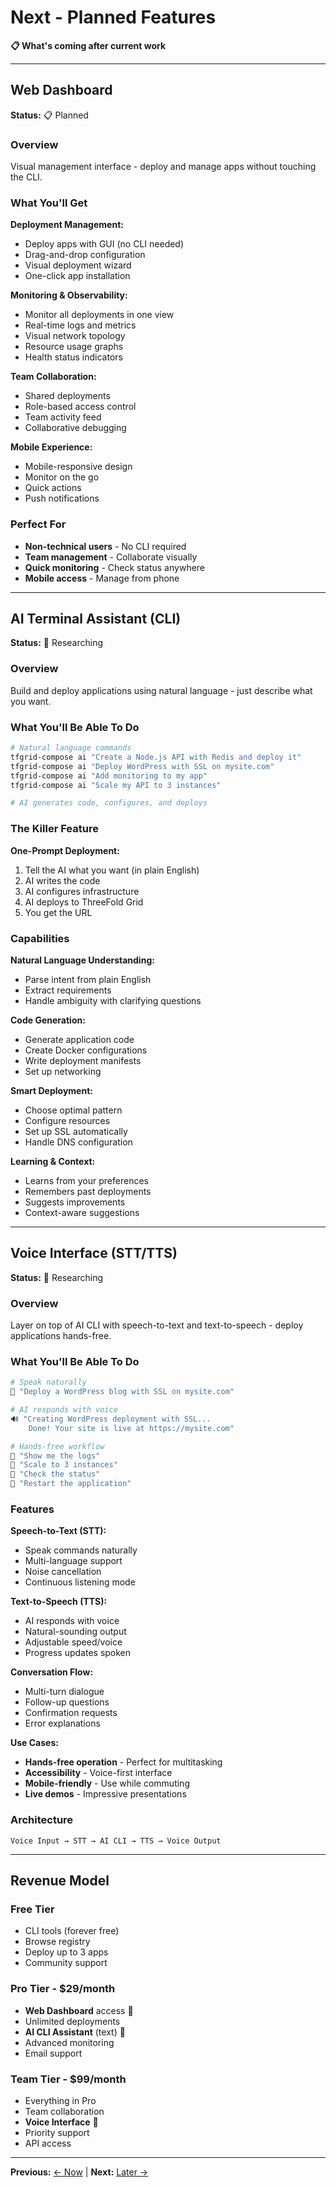 # Next - Planned Features

**📋 What's coming after current work**

---

## Web Dashboard

**Status:** 📋 Planned

### Overview

Visual management interface - deploy and manage apps without touching the CLI.

### What You'll Get

**Deployment Management:**

- Deploy apps with GUI (no CLI needed)
- Drag-and-drop configuration
- Visual deployment wizard
- One-click app installation

**Monitoring & Observability:**

- Monitor all deployments in one view
- Real-time logs and metrics
- Visual network topology
- Resource usage graphs
- Health status indicators

**Team Collaboration:**

- Shared deployments
- Role-based access control
- Team activity feed
- Collaborative debugging

**Mobile Experience:**

- Mobile-responsive design
- Monitor on the go
- Quick actions
- Push notifications

### Perfect For

- **Non-technical users** - No CLI required
- **Team management** - Collaborate visually  
- **Quick monitoring** - Check status anywhere
- **Mobile access** - Manage from phone

---

## AI Terminal Assistant (CLI)

**Status:** 💭 Researching

### Overview

Build and deploy applications using natural language - just describe what you want.

### What You'll Be Able To Do

```bash
# Natural language commands
tfgrid-compose ai "Create a Node.js API with Redis and deploy it"
tfgrid-compose ai "Deploy WordPress with SSL on mysite.com"
tfgrid-compose ai "Add monitoring to my app"
tfgrid-compose ai "Scale my API to 3 instances"

# AI generates code, configures, and deploys
```

### The Killer Feature

**One-Prompt Deployment:**

1. Tell the AI what you want (in plain English)
2. AI writes the code
3. AI configures infrastructure
4. AI deploys to ThreeFold Grid
5. You get the URL

### Capabilities

**Natural Language Understanding:**

- Parse intent from plain English
- Extract requirements
- Handle ambiguity with clarifying questions

**Code Generation:**

- Generate application code
- Create Docker configurations
- Write deployment manifests
- Set up networking

**Smart Deployment:**

- Choose optimal pattern
- Configure resources
- Set up SSL automatically
- Handle DNS configuration

**Learning & Context:**

- Learns from your preferences
- Remembers past deployments
- Suggests improvements
- Context-aware suggestions

---

## Voice Interface (STT/TTS)

**Status:** 💭 Researching

### Overview

Layer on top of AI CLI with speech-to-text and text-to-speech - deploy applications hands-free.

### What You'll Be Able To Do

```bash
# Speak naturally
🎤 "Deploy a WordPress blog with SSL on mysite.com"

# AI responds with voice
🔊 "Creating WordPress deployment with SSL... 
    Done! Your site is live at https://mysite.com"

# Hands-free workflow
🎤 "Show me the logs"
🎤 "Scale to 3 instances"
🎤 "Check the status"
🎤 "Restart the application"
```

### Features

**Speech-to-Text (STT):**

- Speak commands naturally
- Multi-language support
- Noise cancellation
- Continuous listening mode

**Text-to-Speech (TTS):**

- AI responds with voice
- Natural-sounding output
- Adjustable speed/voice
- Progress updates spoken

**Conversation Flow:**

- Multi-turn dialogue
- Follow-up questions
- Confirmation requests
- Error explanations

**Use Cases:**

- **Hands-free operation** - Perfect for multitasking
- **Accessibility** - Voice-first interface
- **Mobile-friendly** - Use while commuting
- **Live demos** - Impressive presentations

### Architecture

```
Voice Input → STT → AI CLI → TTS → Voice Output
```

---

## Revenue Model

### Free Tier

- CLI tools (forever free)
- Browse registry
- Deploy up to 3 apps
- Community support

### Pro Tier - $29/month

- **Web Dashboard** access 🔑
- Unlimited deployments
- **AI CLI Assistant** (text) 🔑
- Advanced monitoring
- Email support

### Team Tier - $99/month
- Everything in Pro
- Team collaboration
- **Voice Interface** 🔑
- Priority support
- API access

---

**Previous:** [← Now](now.md) | **Next:** [Later →](later.md)
